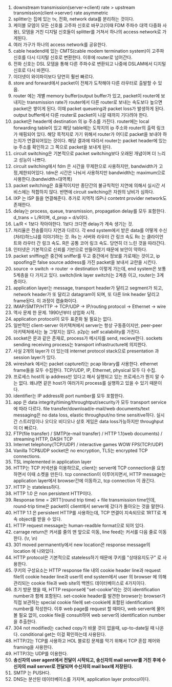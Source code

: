 1. downstream transmission(server->client) rate > upstream transmission(client->server) rate asymmetric
2. splitter는 집에 있는 tv, 전화, network data를 분리하는 것이다.
3. 케이블 모뎀이 모든 신호를 고주파 신호로 바꾸고(이때 FDM 주파수 대역 다중화 사용), 모뎀을 거친 디지털 신호들이 splitter를 거쳐서 하나의 access network로 가게된다.
4. 여러 가구가 하나의 access network를 공유한다.
5. cable headend에 있는 CMTS(cable modem termination system)이 고주파 신호를 다시 디지털 신호로 변환한다. 이후에 router로 넘어간다.
6. 전화 신호는 DSL 모뎀을 통해 다른 주파수로 변환되고 나중에 DSLAM에서 디지털 신호로 다시 바뀐다. 
7. 이더넷이 와이파이보다 당연히 훨씬 빠르다.
9. store and forward에서 packet이 전체가 도착해야 다른 라우터로 출발할 수 있음.
10. router 에는 개별 memory buffer(output buffer가 있고, packet이 router에 보내지는 transmission rate가 router에서 다른 router로 보내는 속도보다 높으면 packet은 쌓이게 된다. 이때 packet queueing과 packet loss가 발생하게 된다. output buffer에서 다른 router로 packet이 나갈 때까지 기다려야 한다. 
11. packet은 header에 destination 의 ip 주소를 가진다. router에는 local forwarding table이 있고 해당 table에는 도착지의 ip 주소와 router의 출력 링크가 매핑되어 있다. 해당 목적지로 가기 위해서 router가 어디로 packet을 보내야 하는지가 연결되어있는 것이다. 해당 결과에 따라서 router는 packet header에 있는 ip 주소를 확인하고 그 쪽으로 packet을 보내게 된다. 
12. circuit switching은 기본적으로 packet switching보다 오래된 개념이며 더 느리고 성능이 나쁘다.
13. circuit switching에서 fdm 은 시간을 무제한으로 사용하지만, bandwidth가 고정,제한되어있다. tdm은 시간은 나눠서 사용하지만 bandwidth는 maximum으로 사용한다.(bandwidth=대역폭)
14. packet switching은 효율적이지만 종단간의 불규칙적인 지연에 의해서 실시간 서비스에는 적합하지 않다. 반면에 circuit switching은 자원의 낭비가 심하다.
15. IXP 는 ISP 들을 연결해준다. 추가로 지역적 ISP나 contetnt provider network도 존재한다.
16. delay는 process, queue, transmission, propagation delay를 모두 포함한다. d_trans = L/R이며, d_prop = d/s이다. 
17. La/R < 1보다 작아야한다. 1보다 크다면 delay가 계속 생기는 것. 
18. 처리율은 전송률이다 지연과 다르다. 각 end system에서 받은 data를 어떻게 수신(처리)하느냐를 이야기하는 것. Rs 는 서버와 라우터 간 링크 속도 Rc 는 클라이언트와 라우터 간 링크 속도. R은 공통 코어 링크 속도. 당연히 더 느린 것을 따라간다.
19. 인터넷은 기본적으로 신뢰를 기반으로 만들어졌기 때문에 보안이 약하다.
20. packet sniffing은 중간에 sniffer를 두고 중간에서 정보를 가로채는 것이고, ip spoofing은 false source address를 가진 packet을 보내서 교란을 시킨다. 
21. source -> switch -> router -> destination 이렇게 가는데, end system은 보통 5계층을 다 가지고 있다. switch(link layer switch)는 2계층 이고, router는 3계층이다. 
22. application layer는 message, transport header가 달리고 segment가 되고, network header가 또 달리고 datagram이 되며, 또 다른 link header 달리고 frame된다. 이 과정이 캡슐화이다.
23. IMAP/SMTP/HTTP -> TCP/UDP -> IP/routing protocol -> Ethernet -> wire
24. 역사 문제 한 문제. 1990년부터 상업화 시작.
25. application protocol이 모두 표준화 될 필요는 없다.
26. 일반적인 client-server 아키텍쳐에서 server는 항상 구동중이지만, peer-peer 아키텍쳐에서는 늘 그렇지는 않다. p2p는 self scalability를 가진다.
27. socket은 문과 같은 존재로, process가 메시지를 send, recieve한다. sockets sending receiving process는 transport infrastructure에 의지한다.
28. 사실 2개의 layer가 더 있는데 internet protocol stack으로 presentation 과 session layer가 있다. 
29. wireshark 에서는 packet capture라는 pcap library를 사용한다. ethernet frame들을 모두 수집한다. TCP/UDP, IP, Ethernet, physical 모두 다 수집.
30. 프로세스 host의 ip address만 있다고 해서 실행되고 있는 프로세스가 뭔지 알 수는 없다. 왜냐면 같은 host가 여러가지 process를 실행하고 있을 수 있기 때문이다. 
31. identifier는 IP address와 port number를 모두 포함한다. 
32. app 은 data integrity/timing/throughtput/security가 모두 transport service에 따라 다르다. file transfer/download/e-mail/web documents/text messaging은 no data loss, elastic throughput/no time sensitive하다. 실시간 스트리밍이나 오디오 비디오나 상호 게임은 data loss가능하지만 throughput이 더 빠르다.
33. FTP(file transfer) / SMTP(e-mail transfer) / HTTP 1.1(web documents) / streaming HTTP, DASH TCP 
34. Internet telephony(TCP/UDP) / interactive games WOW FPS(TCP/UDP)
35. Vanilla TCP&UDP socket은 no encryption, TLS는 encrypted TCP connections.
36. TSL implemented in application layer
37. HTTP는 TCP 커넥션을 이용하므로, client는 server에 TCP connection을 요청하면서 이때 소켓을 만든다. tcp connection이 이루어지면서, HTTP message는 application layer에서 browser간에 이동하고, tcp connection 이 끊긴다.
38. HTTP 는 stateless하다.
39. HTTP 1.0 은 non persistent HTTP이다.
40. Response time = 2RTT(round trip time) + file transmission time인데, round-trip time은 packet이 client에서 server에 갔다가 돌아오는 것을 말한다.
41. HTTP 1.1 은 persistent HTTP를 사용하는데, TCP 연결이 지속되므로 1RTT로 계속 object를 받을 수 있다. 
42. HTTP request message는 human-readble format으로 되어 있다. 
43. carrage return은 커서를 줄의 맨 앞으로 이동, line feed는 커서를 다음 줄로 이동한다. (\r, \n)
44. 301 moved permanently에서 new location은 response message의 location 에 나와있다.
45. HTTP protocol은 기본적으로 stateless하기 때문에 쿠키를 "상태유지도구" 로 사용한다.
46. 쿠키의 구성요소는 HTTP response file 내의 cookie header line과 request file의 cookie header line과 user의 end system에서 user 의 browser 에 의해 관리되는 cookie file과 web site의 백엔드 데이터베이스로 4가지이다. 
47. 초기 방문 했을 때, HTTP response에 "set-cookie"라는 것이 identification number과 함께 포함된다. set-cookie header를 발견한 browser는 browser가 직접 보관하는 special cookie file에 set-cookie에 포함된 identification number를 작성한다. 이후 web page를 request 할 때마다, web server에 물어볼 필요 없이, cookie file을 consult하여 web server의 identification number을 추출한다. 
48. 304 not modified는 cached copy가 바꿀 것이 없을때, up-to-date일 때 나온다. conditional get는 이걸 확인하는데 사용된다.
49. HTTP/2는 TCP를 사용하고 HOL 블로킹 문제를 막기 위해서 TCP 혼잡 제어와 framing을 사용한다.
50. HTTP/3는 UDP를 이용한다. 
51. **송신자의 user agent에서 전달이 시작되고, 송신자의 mail server를 거친 후에 수신자의 mail server로 전달되며 수신자의 mail box에 저장된다.**
52. SMTP 는 PUSH다. 
53. DNS는 분산된 데이터베이스를 가지며, application layer protocol이다.